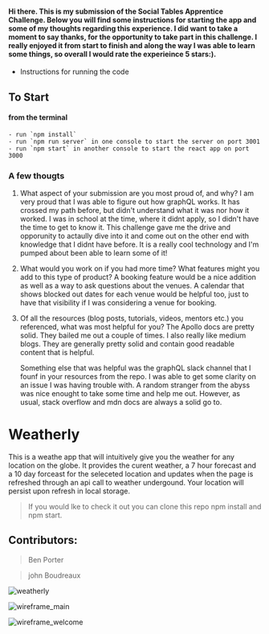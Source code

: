 #### Hi there. This is my submission of the Social Tables Apprentice Challenge. Below you will find some instructions for starting the app and some of my thoughts regarding this experience. I did want to take a moment to say thanks, for the opportunity to take part in this challenge. I really enjoyed it from start to finish and along the way I was able to learn some things, so overall I would rate the experieince 5 stars:).  


* Instructions for running the code
## To Start
#### from the terminal
	- run `npm install`
	- run `npm run server` in one console to start the server on port 3001
	- run `npm start` in another console to start the react app on port 3000

### A few thougts

1. What aspect of your submission are you most proud of, and why?
	I am very proud that I was able to figure out how graphQL works. It has crossed my path before, but didn't understand what it was nor how it worked. I was in school at the time, where it didnt apply, so I didn't have the time to get to know it. This challenge gave me the drive and opporunity to actaully dive into it and come out on the other end with knowledge that I didnt have before. It is a really cool technology and I'm pumped about been able to learn some of it!


1. What would you work on if you had more time? What features might you add to this type of product?
	A booking feature would be a nice addition as well as a way to ask questions about the venues. A calendar that shows blocked out dates for each venue would be helpful too, just to have that visibility if I was considering a venue for booking.


1. Of all the resources (blog posts, tutorials, videos, mentors etc.) you referenced, what was most helpful for you?
	The Apollo docs are pretty solid. They bailed me out a couple of times. I also really like medium blogs. They are generally pretty solid and contain good readable content that is helpful. 
	
	Something else that was helpful was the graphQL slack channel that I founf in your resources from the repo. I was able to get some clarity on an issue I was having trouble with. A random stranger from the abyss was nice enought to take some time and help me out. However, as usual, stack overflow and mdn docs are always a solid go to.














# Weatherly

This is a weathe app that will intuitively give you the weather for any location on the globe. It provides the curent weather, a 7 hour forecast and a 10 day forceast for the seleceted location and updates when the page is refreshed through an api call to weather undergound. Your location will persist upon refresh in local storage. 

>If you would lke to check it out you can clone this repo npm install and npm start.

## Contributors:

>Ben Porter

>john Boudreaux

![weatherly](https://user-images.githubusercontent.com/20631355/37002018-8d5eaa84-2085-11e8-8f87-573017b23108.gif)

![wireframe_main](https://user-images.githubusercontent.com/26842728/30650344-e3136c9a-9ddf-11e7-9087-9192c825a894.jpg)

![wireframe_welcome](https://user-images.githubusercontent.com/26842728/30650413-0973ac4c-9de0-11e7-91b9-be0748f36992.jpg)
